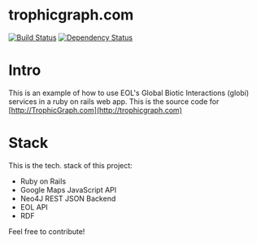 trophicgraph.com
=============

[![Build Status](https://travis-ci.org/reiz/eol-globi-web.png)](https://travis-ci.org/reiz/eol-globi-web)
[![Dependency Status](http://www.versioneye.com/user/projects/52160a28632bac7753000174/badge.png)](http://www.versioneye.com/user/projects/52160a28632bac7753000174)

Intro
==

This is an example of how to use EOL's Global Biotic Interactions (globi) services in a ruby on rails web app.
This is the source code for [http://TrophicGraph.com](http://trophicgraph.com)

Stack
==

This is the tech. stack of this project:

 * Ruby on Rails
 * Google Maps JavaScript API
 * Neo4J REST JSON Backend
 * EOL API
 * RDF

Feel free to contribute!
